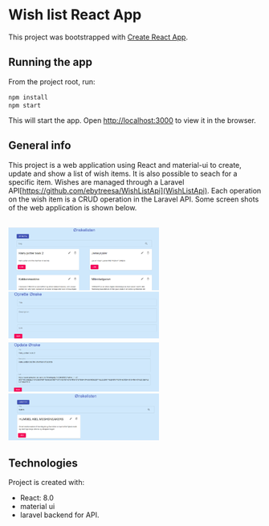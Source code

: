 # Wish list React App

This project was bootstrapped with [Create React App](https://github.com/facebook/create-react-app).

## Running the app

From the project root, run:

```
npm install
npm start

```

This will start the app. Open [http://localhost:3000](http://localhost:3000) to view it in the browser.


## General info
This project is a web application using React and material-ui to create, update and show a list of wish items. It is also possible to seach for a specific item. Wishes are managed through a Laravel API[https://github.com/ebytreesa/WishListApi](WishListApi). Each operation on the wish item is a CRUD operation in the Laravel API. Some screen shots of the web application is shown below.

<br/>
<img src="./screenshots/mainpage.png" alt="home page" style="width:300px;"/>
<br/>

<img src="./screenshots/create.png" alt="Create page" style="width:300px;"/>
<br/>

<img src="./screenshots/edit.png" alt="Edit page" style="width:300px;"/>
<br/>

<img src="./screenshots/search.png" alt="Search page" style="width:300px;"/>
<br/>

## Technologies
Project is created with:
* React: 8.0
* material ui
* laravel backend for API.
